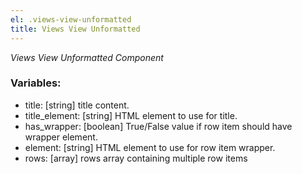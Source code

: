 ```yaml
---
el: .views-view-unformatted
title: Views View Unformatted
---
```

_Views View Unformatted Component_

### Variables:
* title: [string] title content.
* title_element: [string] HTML element to use for title.
* has_wrapper: [boolean] True/False value if row item should have wrapper element.
* element: [string] HTML element to use for row item wrapper.
* rows: [array] rows array containing multiple row items